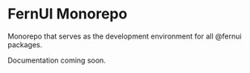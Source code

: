 # FernUI Monorepo
Monorepo that serves as the development environment for all @fernui packages.

Documentation coming soon.